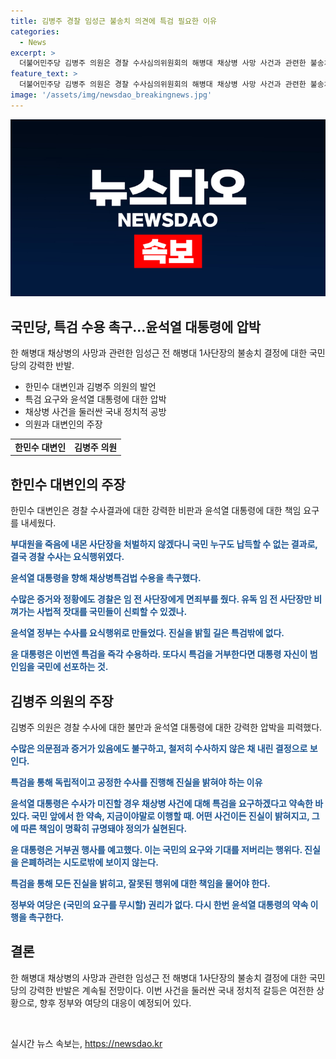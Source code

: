 ```yaml
---
title: 김병주 경찰 임성근 불송치 의견에 특검 필요한 이유
categories:
  - News
excerpt: >
  더불어민주당 김병주 의원은 경찰 수사심의위원회의 해병대 채상병 사망 사건과 관련한 불송치 결정에 대해 강한 비판을 퍼부었다. 그는 특검을 통한 독립적이고 공정한 수사를 촉구하며, 윤석열 대통령의 공약에 따르라면 특검이 필요하다고 주장했다. 이에 대변인도 윤석열 대통령을 향해 특검 수용을 촉구하며, 거부시 대통령이 자신을 범인으로 선언하는 것이라고 강력히 주장했다.
feature_text: >
  더불어민주당 김병주 의원은 경찰 수사심의위원회의 해병대 채상병 사망 사건과 관련한 불송치 결정에 대해 강한 비판을 퍼부었다. 그는 특검을 통한 독립적이고 공정한 수사를 촉구하며, 윤석열 대통령의 공약에 따르라면 특검이 필요하다고 주장했다. 이에 대변인도 윤석열 대통령을 향해 특검 수용을 촉구하며, 거부시 대통령이 자신을 범인으로 선언하는 것이라고 강력히 주장했다.
image: '/assets/img/newsdao_breakingnews.jpg'
---
```


<p><img src="/assets/img/newsdao_breakingnews.jpg" alt="ranknews 속보" /></p>

<h2 data-ke-size="size26">국민당, 특검 수용 촉구…윤석열 대통령에 압박</h2>

<p data-ke-size="size16">한 해병대 채상병의 사망과 관련한 임성근 전 해병대 1사단장의 불송치 결정에 대한 국민당의 강력한 반발.</p>

<ul>
  <li>한민수 대변인과 김병주 의원의 발언</li>
  <li>특검 요구와 윤석열 대통령에 대한 압박</li>
  <li>채상병 사건을 둘러싼 국내 정치적 공방</li>
  <li>의원과 대변인의 주장</li>
</ul>

<table>
  <tbody>
    <tr>
      <td style="text-align: center; height: 17px;"><b>한민수 대변인</b></td>
      <td style="text-align: center; height: 17px;"><b>김병주 의원</b></td>
    </tr>
  </tbody>
</table>

<h2>한민수 대변인의 주장</h2>

<p data-ke-size="size16">한민수 대변인은 경찰 수사결과에 대한 강력한 비판과 윤석열 대통령에 대한 책임 요구를 내세웠다.</p>

<p data-ke-size="size16"><b><span style="color: #1a5490;">부대원을 죽음에 내몬 사단장을 처벌하지 않겠다니 국민 누구도 납득할 수 없는 결과로, 결국 경찰 수사는 요식행위였다.</span></b></p>

<p data-ke-size="size16"><b><span style="color: #1a5490;">윤석열 대통령을 향해 채상병특검법 수용을 촉구했다.</span></b></p>

<p data-ke-size="size16"><b><span style="color: #1a5490;">수많은 증거와 정황에도 경찰은 임 전 사단장에게 면죄부를 줬다. 유독 임 전 사단장만 비껴가는 사법적 잣대를 국민들이 신뢰할 수 있겠나.</span></b></p>

<p data-ke-size="size16"><b><span style="color: #1a5490;">윤석열 정부는 수사를 요식행위로 만들었다. 진실을 밝힐 길은 특검밖에 없다.</span></b></p>

<p data-ke-size="size16"><b><span style="color: #1a5490;">윤 대통령은 이번엔 특검을 즉각 수용하라. 또다시 특검을 거부한다면 대통령 자신이 범인임을 국민에 선포하는 것.</span></b></p>

<h2>김병주 의원의 주장</h2>

<p data-ke-size="size16">김병주 의원은 경찰 수사에 대한 불만과 윤석열 대통령에 대한 강력한 압박을 피력했다.</p>

<p data-ke-size="size16"><b><span style="color: #1a5490;">수많은 의문점과 증거가 있음에도 불구하고, 철저히 수사하지 않은 채 내린 결정으로 보인다.</span></b></p>

<p data-ke-size="size16"><b><span style="color: #1a5490;">특검을 통해 독립적이고 공정한 수사를 진행해 진실을 밝혀야 하는 이유</span></b></p>

<p data-ke-size="size16"><b><span style="color: #1a5490;">윤석열 대통령은 수사가 미진할 경우 채상병 사건에 대해 특검을 요구하겠다고 약속한 바 있다. 국민 앞에서 한 약속, 지금이야말로 이행할 때. 어떤 사건이든 진실이 밝혀지고, 그에 따른 책임이 명확히 규명돼야 정의가 실현된다.</span></b></p>

<p data-ke-size="size16"><b><span style="color: #1a5490;">윤 대통령은 거부권 행사를 예고했다. 이는 국민의 요구와 기대를 저버리는 행위다. 진실을 은폐하려는 시도로밖에 보이지 않는다.</span></b></p>

<p data-ke-size="size16"><b><span style="color: #1a5490;">특검을 통해 모든 진실을 밝히고, 잘못된 행위에 대한 책임을 물어야 한다.</span></b></p>

<p data-ke-size="size16"><b><span style="color: #1a5490;">정부와 여당은 (국민의 요구를 무시할) 권리가 없다. 다시 한번 윤석열 대통령의 약속 이행을 촉구한다.</span></b></p>

<h2 data-ke-size="size26">결론</h2>

<p data-ke-size="size16">한 해병대 채상병의 사망과 관련한 임성근 전 해병대 1사단장의 불송치 결정에 대한 국민당의 강력한 반발은 계속될 전망이다. 이번 사건을 둘러싼 국내 정치적 갈등은 여전한 상황으로, 향후 정부와 여당의 대응이 예정되어 있다.</p>

<p data-ke-size="size16">&nbsp;</p>
실시간 뉴스 속보는, <a href="https://newsdao.kr" rel="dofollow">https://newsdao.kr</a>


